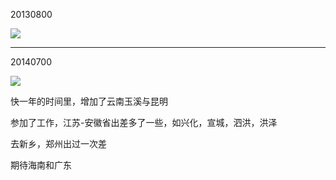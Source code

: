 20130800

![](http://img5.douban.com/view/photo/photo/public/p2189547156.jpg)

---

20140700

![](http://img5.douban.com/view/photo/photo/public/p2189576729.jpg)

快一年的时间里，增加了云南玉溪与昆明

参加了工作，江苏-安徽省出差多了一些，如兴化，宣城，泗洪，洪泽

去新乡，郑州出过一次差

期待海南和广东